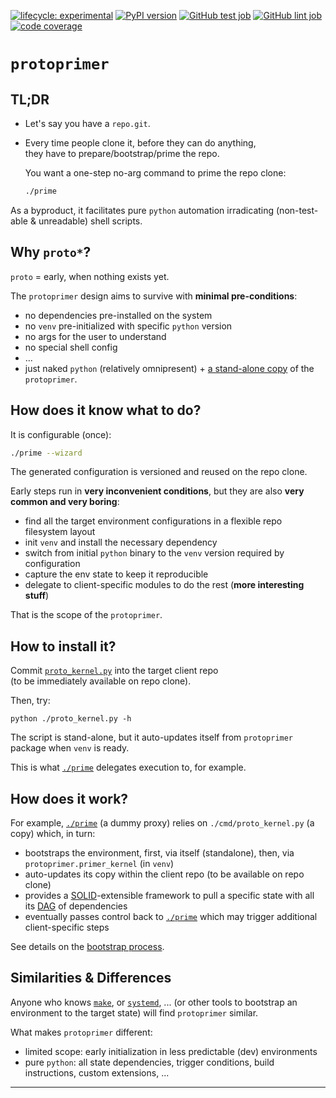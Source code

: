 
[![lifecycle: experimental](https://img.shields.io/badge/lifecycle-experimental-purple.svg?color=purple)](https://github.com/uvsmtid/protoprimer)
[![PyPI version](https://img.shields.io/pypi/v/protoprimer.svg?color=blue&label=package)](https://pypi.org/project/protoprimer)
[![GitHub test job](https://img.shields.io/github/actions/workflow/status/uvsmtid/protoprimer/test.yaml.svg?label=test)](https://github.com/uvsmtid/protoprimer/actions/workflows/test.yaml)
[![GitHub lint job](https://img.shields.io/github/actions/workflow/status/uvsmtid/protoprimer/lint.yaml.svg?label=lint)](https://github.com/uvsmtid/protoprimer/actions/workflows/lint.yaml)
[![code coverage](https://img.shields.io/coveralls/github/uvsmtid/protoprimer.svg?color=brightgreen)](https://coveralls.io/github/uvsmtid/protoprimer)
<!--
TODO: nothing to show:
[![contributors](https://img.shields.io/github/contributors/uvsmtid/protoprimer.svg?color=white)](https://github.com/uvsmtid/protoprimer/graphs/contributors)
TODO: not accessible anymore:
[![PyPI downloads](https://img.shields.io/pypi/dm/protoprimer.svg?color=blue)](https://pypi.org/project/protoprimer)
-->

# `protoprimer`

## TL;DR

*   Let's say you have a `repo.git`.

*   Every time people clone it, before they can do anything,\
    they have to prepare/bootstrap/prime the repo.

    You want a one-step no-arg command to prime the repo clone:

    ```sh
    ./prime
    ```

As a byproduct, it facilitates pure `python` automation irradicating (non-test-able & unreadable) shell scripts.

## Why `proto*`?

`proto` = early, when nothing exists yet.

The `protoprimer` design aims to survive with **minimal pre-conditions**:

*   no dependencies pre-installed on the system
*   no `venv` pre-initialized with specific `python` version
*   no args for the user to understand
*   no special shell config
*   ...
*   just naked `python` (relatively omnipresent) + [a stand-alone copy][FT_90_65_67_62.proto_code.md] of the `protoprimer`.

## How does it know what to do?

It is configurable (once):

```sh
./prime --wizard
```

The generated configuration is versioned and reused on the repo clone.

Early steps run in **very inconvenient conditions**, but they are also **very common and very boring**:

*   find all the target environment configurations in a flexible repo filesystem layout
*   init `venv` and install the necessary dependency
*   switch from initial `python` binary to the `venv` version required by configuration
*   capture the env state to keep it reproducible
*   delegate to client-specific modules to do the rest (**more interesting stuff**)

That is the scope of the `protoprimer`.

## How to install it?

Commit [`proto_kernel.py`][local_proto_kernel.py] into the target client repo\
(to be immediately available on repo clone).

Then, try:

```
python ./proto_kernel.py -h
```

The script is stand-alone, but it auto-updates itself from `protoprimer` package when `venv` is ready.

This is what [`./prime`][local_prime] delegates execution to, for example.

## How does it work?

For example, [`./prime`][local_prime] (a dummy proxy) relies on `./cmd/proto_kernel.py` (a copy) which, in turn:
*   bootstraps the environment, first, via itself (standalone), then, via `protoprimer.primer_kernel` (in `venv`)
*   auto-updates its copy within the client repo (to be available on repo clone)
*   provides a [SOLID][SOLID_wiki]-extensible framework to pull a specific state with all its [DAG][DAG_wiki] of dependencies
*   eventually passes control back to [`./prime`][local_prime] which may trigger additional client-specific steps

See details on the [bootstrap process][FT_57_87_94_94.bootstrap_process.md].

<!--
## How to extend and customize it?

TODO

-->

## Similarities & Differences

Anyone who knows [`make`][make_wiki], or [`systemd`][systemd_wiki], ...
(or other tools to bootstrap an environment to the target state) will find `protoprimer` similar.

What makes `protoprimer` different:
*   limited scope: early initialization in less predictable (dev) environments
*   pure `python`: all state dependencies, trigger conditions, build instructions, custom extensions, ...

---

[readme.md]: readme.md
[local_proto_kernel.py]: src/protoprimer/main/protoprimer/primer_kernel.py
[local_prime]: prime
[original_motivation.md]: doc/dev_note/original_motivation.md
[FT_90_65_67_62.proto_code.md]: doc/feature_topic/FT_90_65_67_62.proto_code.md
[SOLID_wiki]: https://en.wikipedia.org/wiki/SOLID
[DAG_wiki]: https://en.wikipedia.org/wiki/Directed_acyclic_graph
[make_wiki]: https://en.wikipedia.org/wiki/Make_(software)
[systemd_wiki]: https://en.wikipedia.org/wiki/Systemd
[FT_57_87_94_94.bootstrap_process.md]: doc/feature_topic/FT_57_87_94_94.bootstrap_process.md
